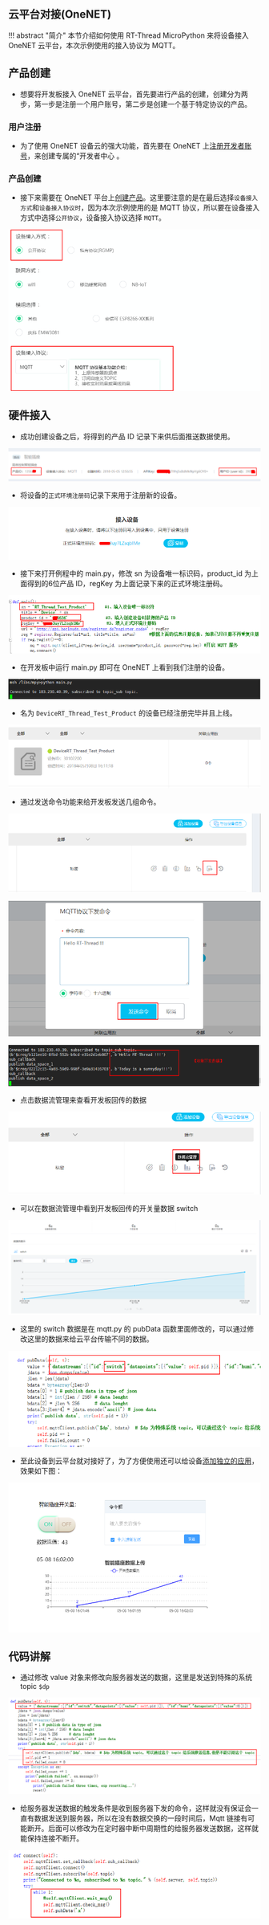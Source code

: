 ## 云平台对接(OneNET)

!!! abstract "简介"
    本节介绍如何使用 RT-Thread MicroPython 来将设备接入 OneNET 云平台，本次示例使用的接入协议为 MQTT。

## 产品创建

- 想要将开发板接入 OneNET 云平台，首先要进行产品的创建，创建分为两步，第一步是注册一个用户账号，第二步是创建一个基于特定协议的产品。

### 用户注册

- 为了使用 OneNET 设备云的强大功能，首先要在 OneNET 上[注册开发者账号](https://open.iot.10086.cn/doc/art436.html#104)，来创建专属的“开发者中心 。

### 产品创建

- 接下来需要在 OneNET 平台上[创建产品](https://open.iot.10086.cn/doc/art437.html#104)。这里要注意的是在最后选择`设备接入方式`和`设备接入协议时`，因为本次示例使用的是 MQTT 协议，所以要在设备接入方式中选择`公开协议`，设备接入协议选择 `MQTT`。

![1525764833130](assets/1525764833130.png)

## 硬件接入

- 成功创建设备之后，将得到的产品 ID 记录下来供后面推送数据使用。

![1525765493792](assets/1525765493792.png)


- 将设备的`正式环境注册码`记录下来用于注册新的设备。

![1525765209683](assets/1525765209683.png)

- 接下来打开例程中的 main.py，修改 sn 为设备唯一标识码，product_id 为上面得到的6位产品 ID，regKey 为上面记录下来的正式环境注册码。

![1525766961043](assets/1525766961043.png)

- 在开发板中运行 main.py 即可在 OneNET 上看到我们注册的设备。

![1525767092149](assets/1525767092149.png)

- 名为 `DeviceRT_Thread_Test_Product` 的设备已经注册完毕并且上线。

![1525767167244](assets/1525767167244.png)

- 通过发送命令功能来给开发板发送几组命令。

![1525767264155](assets/1525767264155.png)

![1525767369050](assets/1525767369050.png)

![1525767520609](assets/1525767520609.png)

- 点击数据流管理来查看开发板回传的数据

![1525767621708](assets/1525767621708.png)

- 可以在数据流管理中看到开发板回传的开关量数据 switch

![1525767740215](assets/1525767740215.png)

- 这里的 switch 数据是在 mqtt.py 的 pubData 函数里面修改的，可以通过修改这里的数据来给云平台传输不同的数据。

![1525767815954](assets/1525767815954.png)

- 至此设备到云平台就对接好了，为了方便使用还可以给设备[添加独立的应用](https://open.iot.10086.cn/doc/art461.html#108)，效果如下图：

![1525768143233](assets/1525768143233.png)

## 代码讲解

- 通过修改 value 对象来修改向服务器发送的数据，这里是发送到特殊的系统 topic `$dp`

![1525768277055](assets/1525768277055.png)

- 给服务器发送数据的触发条件是收到服务器下发的命令，这样就没有保证会一直有数据发送到服务器，所以在没有数据交换的一段时间后，Mqtt 链接有可能断开。后面可以修改为在定时器中断中周期性的给服务器发送数据，这样就能保持连接不断开。

![1525768433046](assets/1525768433046.png)
